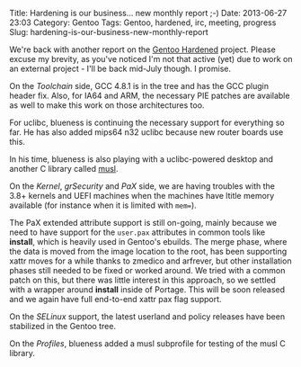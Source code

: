 Title: Hardening is our business... new monthly report ;-)
Date: 2013-06-27 23:03
Category: Gentoo
Tags: Gentoo, hardened, irc, meeting, progress
Slug: hardening-is-our-business-new-monthly-report

We're back with another report on the [Gentoo
Hardened](http://www.gentoo.org/proj/en/hardened) project. Please excuse
my brevity, as you've noticed I'm not that active (yet) due to work on
an external project - I'll be back mid-July though. I promise.

On the *Toolchain* side, GCC 4.8.1 is in the tree and has the GCC plugin
header fix. Also, for IA64 and ARM, the necessary PIE patches are
available as well to make this work on those architectures too.

For uclibc, blueness is continuing the necessary support for everything
so far. He has also added mips64 n32 uclibc because new router boards
use this.

In his time, blueness is also playing with a uclibc-powered desktop and
another C library called [musl](http://www.musl-libc.org/).

On the *Kernel*, *grSecurity* and *PaX* side, we are having troubles
with the 3.8+ kernels and UEFI machines when the machines have ltitle
memory available (for instance when it is limited with `mem=`).

The PaX extended attribute support is still on-going, mainly because we
need to have support for the `user.pax` attributes in common tools like
**install**, which is heavily used in Gentoo's ebuilds. The merge phase,
where the data is moved from the image location to the root, has been
supporting xattr moves for a while thanks to zmedico and arfrever, but
other installation phases still needed to be fixed or worked around. We
tried with a common patch on this, but there was little interest in this
approach, so we settled with a wrapper around **install** inside of
Portage. This will be soon released and we again have full end-to-end
xattr pax flag support.

On the *SELinux* support, the latest userland and policy releases have
been stabilized in the Gentoo tree.

On the *Profiles*, blueness added a musl subprofile for testing of the
musl C library.
